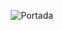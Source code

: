 <p align="center">
  <img src="https://github.com/JuditRoca/GPT_Googler/blob/main/docs/header3.png" alt="Portada"/>
</p>




